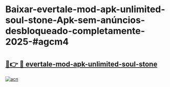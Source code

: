 # Baixar-evertale-mod-apk-unlimited-soul-stone-Apk-sem-anúncios-desbloqueado-completamente-2025-#agcm4

# <h2><a href="https://ainizakaria.my?title=evertale-mod-apk-unlimited-soul-stone&ref=24M">🔗👉 🔴 evertale-mod-apk-unlimited-soul-stone</a></h2>

[![acn](https://github.com/user-attachments/assets/0f9c940e-d8b0-45ae-aac7-cd30a18b3e1c)](https://ainizakaria.my?title=evertale-mod-apk-unlimited-soul-stone&ref=24M)

